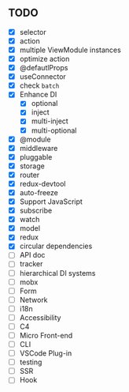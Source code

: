 ## TODO

- [x] selector
- [x] action
- [x] multiple ViewModule instances
- [x] optimize action
- [x] @defautlProps
- [x] useConnector
- [x] check `batch`
- [x] Enhance DI
  - [x] optional
  - [x] inject
  - [x] multi-inject
  - [x] multi-optional
- [x] @module
- [x] middleware
- [x] pluggable
- [x] storage
- [x] router
- [x] redux-devtool
- [x] auto-freeze
- [x] Support JavaScript
- [x] subscribe
- [x] watch
- [x] model
- [x] redux
- [x] circular dependencies
- [ ] API doc
- [ ] tracker
- [ ] hierarchical DI systems
- [ ] mobx
- [ ] Form
- [ ] Network
- [ ] i18n
- [ ] Accessibility
- [ ] C4
- [ ] Micro Front-end
- [ ] CLI
- [ ] VSCode Plug-in
- [ ] testing
- [ ] SSR
- [ ] Hook
